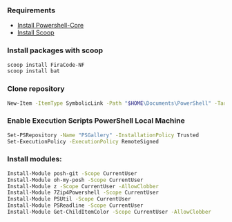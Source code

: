 
### Requirements
  - [Install Powershell-Core](https://github.com/PowerShell/PowerShell/releases)
  - [Install Scoop](https://scoop.sh/)


### Install packages with scoop
```bash
scoop install FiraCode-NF 
scoop install bat
```

### Clone repository

```bash
New-Item -ItemType SymbolicLink -Path "$HOME\Documents\PowerShell" -Target "$HOME\.dotfiles\poshfiles"
```

### Enable Execution Scripts PowerShell Local Machine
```bash
Set-PSRepository -Name "PSGallery" -InstallationPolicy Trusted
Set-ExecutionPolicy -ExecutionPolicy RemoteSigned
```

### Install modules:

```bash
Install-Module posh-git -Scope CurrentUser
Install-Module oh-my-posh -Scope CurrentUser
Install-Module z -Scope CurrentUser -AllowClobber
Install-Module 7Zip4Powershell -Scope CurrentUser
Install-Module PSUtil -Scope CurrentUser
Install-Module PSReadline -Scope CurrentUser
Install-Module Get-ChildItemColor -Scope CurrentUser -AllowClobber
```
